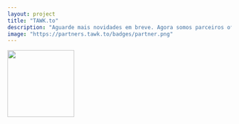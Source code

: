 ```yaml
---
layout: project
title: "TAWK.to"
description: "Aguarde mais novidades em breve. Agora somos parceiros oficiais do Tawk.to."
image: "https://partners.tawk.to/badges/partner.png"
---
```


<a href="https://www.tawk.to/software/live-chat?pid=vkxxafk&campaign=Rapport Tecnologia" target="_blank"><img src="https://partners.tawk.to/badges/partner.png" width="150" /></a>